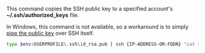 This command copies the SSH public key to a specified account's **~/.ssh/authorized_keys** file.

In Windows, this command is not available, so a workaround is to simply [pipe the public key](https://www.chrisjhart.com/Windows-10-ssh-copy-id/) over SSH itself.

```sh
type $env:USERPROFILE\.ssh\id_rsa.pub | ssh {IP-ADDRESS-OR-FQDN} "cat >> .ssh/authorized_keys"
```
